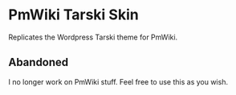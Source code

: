 # PmWiki Tarski Skin

Replicates the Wordpress Tarski theme for PmWiki.

## Abandoned

I no longer work on PmWiki stuff. Feel free to use this as you wish.

